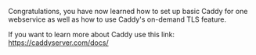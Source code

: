 Congratulations, you have now learned how to set up basic Caddy for one webservice as well as how to use Caddy's on-demand TLS feature.  

If you want to learn more about Caddy use this link: https://caddyserver.com/docs/
